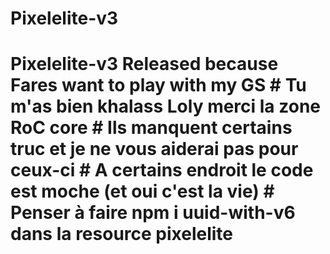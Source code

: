 # Pixelelite-v3
# Pixelelite-v3 Released because Fares want to play with my GS  # Tu m'as bien khalass Loly merci la zone  RoC core  # Ils manquent certains truc et je ne vous aiderai pas pour ceux-ci  # A certains endroit le code est moche (et oui c'est la vie)  # Penser à faire npm i uuid-with-v6 dans la resource pixelelite
